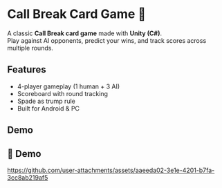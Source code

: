 # Call Break Card Game 🎴  

A classic **Call Break card game** made with **Unity (C#)**.  
Play against AI opponents, predict your wins, and track scores across multiple rounds.  

## Features  
- 4-player gameplay (1 human + 3 AI)  
- Scoreboard with round tracking  
- Spade as trump rule  
- Built for Android & PC  

## Demo 
## 🎥 Demo  

https://github.com/user-attachments/assets/aaeeda02-3e1e-4201-b7fa-3cc8ab219af5




